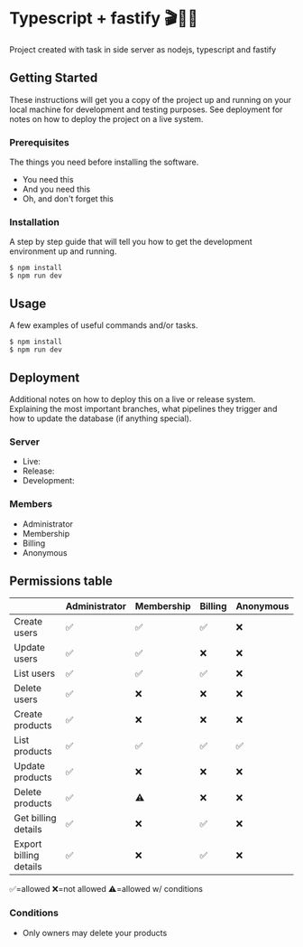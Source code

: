 # Typescript + fastify 🎬🔨💡
 
Project created with task in side server as nodejs, typescript and fastify 

## Getting Started

These instructions will get you a copy of the project up and running on your local machine for development and testing purposes. See deployment for notes on how to deploy the project on a live system.

### Prerequisites

The things you need before installing the software.

* You need this
* And you need this
* Oh, and don't forget this

### Installation

A step by step guide that will tell you how to get the development environment up and running.

```
$ npm install
$ npm run dev
```

## Usage

A few examples of useful commands and/or tasks.

```
$ npm install
$ npm run dev
```

## Deployment

Additional notes on how to deploy this on a live or release system. Explaining the most important branches, what pipelines they trigger and how to update the database (if anything special).

### Server

* Live:
* Release:
* Development:

### Members

* Administrator
* Membership
* Billing
* Anonymous

## Permissions table

|   | Administrator | Membership | Billing | Anonymous
|-- | --------------| ---------- | ------- | ---------
| Create users | ✅ | ✅ | ✅ | ❌ |
| Update users | ✅ | ✅ | ❌ | ❌ |
| List users | ✅ | ✅ | ✅ | ❌ |
| Delete users | ✅ | ❌ | ❌ | ❌ |
| Create products | ✅ | ❌ | ❌ | ❌ |
| List products   | ✅ | ✅ | ✅ | ✅ |
| Update products | ✅ | ❌ | ❌ | ❌ | 
| Delete products | ✅ | ⚠️ | ❌ | ❌ |
| Get billing details | ✅ | ❌ | ✅ | ❌ | 
| Export billing details | ✅ | ❌ | ✅ | ❌ |

✅=allowed ❌=not allowed ⚠️=allowed w/ conditions

### Conditions

* Only owners may delete your products
